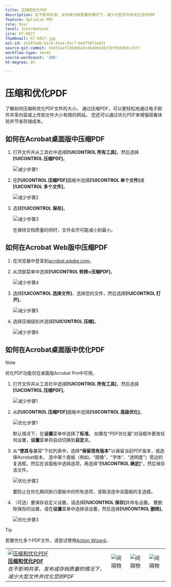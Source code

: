 ```yaml
---
title: 压缩和优化PDF
description: 在不影响共享、发布或归档质量的情况下，减少大型文件并优化您的PDF
feature: Optimize PDF
role: User
level: Intermediate
jira: KT-6827
thumbnail: KT-6827.jpg
exl-id: da187edb-b1c9-41ae-91c7-0e6758f3a831
source-git-commit: 3ee53aef230d66a5cdb4b663827bf9e0d83ccb77
workflow-type: tm+mt
source-wordcount: '398'
ht-degree: 0%

---
```


# 压缩和优化PDF

了解如何压缩和优化PDF文件的大小。 通过压缩PDF，可以更轻松地通过电子邮件共享内容或上传到文件大小有限的网站。 您还可以通过优化PDF来增强观看体验并节省存储成本。

## 如何在Acrobat桌面版中压缩PDF

1. 打开文件并从工具栏中选择&#x200B;**[!UICONTROL 所有工具]**，然后选择&#x200B;**[!UICONTROL 压缩PDF]**。

   ![减少步骤1](../assets/Reduce_1.png)

1. 在&#x200B;**[!UICONTROL 压缩PDF]**&#x200B;面板中选择&#x200B;**[!UICONTROL 单个文件]**&#x200B;或&#x200B;**[!UICONTROL 多个文件]**。

   ![减少步骤2](../assets/Reduce_2.png)

1. 选择&#x200B;**[!UICONTROL 保存]**。

   ![减少步骤3](../assets/Reduce_3.png)

   在保持文档质量的同时，文件会尽可能减小到最小。


## 如何在Acrobat Web版中压缩PDF

1. 在浏览器中登录到[acrobat.adobe.com](https://acrobat.adobe.com/cn)。

1. 从顶部菜单中选择&#x200B;**[!UICONTROL 转换>压缩PDF]**。

   ![减少步骤4](../assets/Reduce_4.png)

1. 选择&#x200B;**[!UICONTROL 选择文件]**，选择您的文件，然后选择&#x200B;**[!UICONTROL 打开]**。

   ![减少步骤5](../assets/Reduce_5.png)

1. 选择压缩级别并选择&#x200B;**[!UICONTROL 压缩]**。

   ![减少步骤6](../assets/Reduce_6.png)

## 如何在Acrobat桌面版中优化PDF

>[!NOTE]
>
>优化PDF功能仅在桌面版Acrobat Pro中可用。

1. 打开文件并从工具栏中选择&#x200B;**[!UICONTROL 所有工具]**，然后选择&#x200B;**[!UICONTROL 压缩PDF]**。

   ![减少步骤1](../assets/Reduce_1.png)

1. 从&#x200B;**[!UICONTROL 压缩PDF]**&#x200B;面板中选择&#x200B;**[!UICONTROL 高级优化]**。

   ![优化步骤1](../assets/Optimize_1.png)

   默认情况下，在&#x200B;**设置**&#x200B;菜单中选择了&#x200B;**标准**。 如果在“PDF优化器”对话框中更改任何设置，**设置**&#x200B;菜单将自动切换到&#x200B;**自定义**。

1. 从&#x200B;**“使其与**&#x200B;兼容”下拉列表中，选择&#x200B;**“保留现有版本”**&#x200B;以保留当前PDF版本，或选择Acrobat版本。 选中某个面板（例如，“图像”、“字体”、“透明度”）旁边的复选框，然后在该面板中选择选项，再选择“**[!UICONTROL 确定]**”，然后保存该文件。

   ![优化步骤2](../assets/Optimize_2.png)

   要防止在优化期间执行面板中的所有选项，请取消选中该面板的复选框。

1. （可选）要保存自定义设置，请选择&#x200B;**[!UICONTROL 保存]**&#x200B;并命名设置。 要删除保存的设置，请在&#x200B;**设置**&#x200B;菜单中选择该设置，然后选择&#x200B;**[!UICONTROL 删除]**。

   ![优化步骤3](../assets/Optimize_3.png)

>[!TIP]
>
>若要优化多个PDF文件，请尝试使用[Action Wizard](../advanced-tasks/action.md)。

<table style="table-layout:fixed">
  <td>
    <a href="reduce.md">
      <img alt="压缩和优化PDF" src="../assets/reduce.png" />
    </a>
    <div>
    <a href="reduce.md"><strong>压缩和优化PDF</strong></a>
    </div>
    <em>在不影响共享、发布或存档质量的情况下，减少大型文件并优化您的PDF</em>
    <br>
  </td>
  <td>
        <img alt="间隔物" src="../assets/Whitespacer.png" />
        <div>
        <br>
      </td>
    <td>
        <img alt="间隔物" src="../assets/Whitespacer.png" />
        <div>
        <br>
    </td>
    <td>
        <img alt="间隔物" src="../assets/Whitespacer.png" />
        <div>
        <br>
    </td>
</tr>
</table>